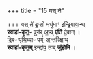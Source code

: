 +++
title = "15 यस् ते"

+++
यस् ते॑ द्र॒प्सो मधु॑माꣳ इन्द्रि॒यावा॒न्थ्  
**स्वाहा॑-कृत॒ᳶ** पुन॑र् अ॒प्य् **एति॑** दे॒वान् ।   
दि॒वᳶ पृ॑थि॒व्याᳶ पर्य्-अ॒न्तरि॑क्षा॒थ्  
**स्वाहा॑-कृत॒म्** इन्द्रा॑य॒ तञ् **जु॑होमि** ।